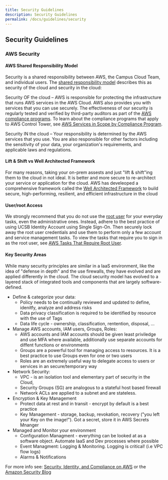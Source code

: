 ```yaml
---
title: Security Guidelines
description: Security Guidelines
permalink: /docs/guidelines/security
---
```


## Security Guidelines

### AWS Security

#### AWS Shared Responsibility Model

Security is a shared responsibility between AWS, the Campus Cloud Team, and individual users. The [shared responsibility model](https://aws.amazon.com/compliance/shared-responsibility-model/) describes this as security of the cloud and security in the cloud:

Security OF the cloud – AWS is responsible for protecting the infrastructure that runs AWS services in the AWS Cloud. AWS also provides you with services that you can use securely. The effectiveness of our security is regularly tested and verified by third-party auditors as part of the [AWS compliance programs](https://aws.amazon.com/compliance/programs/). To learn about the compliance programs that apply to AWS Control Tower, see [AWS Services in Scope by Compliance Program](https://aws.amazon.com/compliance/services-in-scope/).

Security IN the cloud – Your responsibility is determined by the AWS services that you use. You are also responsible for other factors including the sensitivity of your data, your organization's requirements, and applicable laws and regulations.

#### Lift & Shift vs Well Architected Framework
For many reasons, taking your on-prem assests and just "lift & shift"ing them to the cloud in not ideal. It is better and more secure to re-architect your service or application for the cloud. AWS has develeoped a comprehensive framework called the [Well Architected Framework](https://aws.amazon.com/architecture/well-architected/) to build secure, high-performing, resilient, and efficient infrastructure in the cloud

#### User/root Access

We strongly recommend that you do not use the [root user](/glossary#rootuser) for your everyday tasks, even the administrative ones.
Instead, adhere to the best practice of using UCSB Identity Account using Single Sign-On.
Then securely lock away the root user credentials and use them to perform only a few account and service management tasks.
To view the tasks that require you to sign in as the root user, see [AWS Tasks That Require Root User](https://docs.aws.amazon.com/general/latest/gr/aws_tasks-that-require-root.html).

#### Key Security Areas
While many security principles are similar in a IaaS environment, like the idea of "defense in depth" and the use firewalls, they have evolved and are applied differently in the cloud. The cloud security model has evolved to a layered stack of integrated tools and components that are largely software-defined.

- Define & categorize your data:
  - Policy needs to be continually reviewed and updated to define, idenitfy, analyze and address risks
  - Data privacy classification is required to be identified by resource with the use of Tags 
  - Data life cycle - ownership, classification, rentention, disposal, ...
- Manage AWS accounts, IAM users, Groups, Roles:
  - AWS accounts and IAM accounts should be given least priviledge and use MFA where available, additionally use separate accounts for diffent functions or environments
  - Groups are a powerful tool for managing access to resources.  It is a best practice to use Groups even for one or two users
  - Roles are an extremely useful way to delegate access to users or services in an secure/temporary way
- Network Security: 
  - VPC - is an isolation tool and elementary part of security in the Cloud, 
  - Security Groups (SG) are analogous to a stateful host based firewall
  - Network ACLs are applied to a subnet and are stateless.
- Encryption & Key Management 
   - Protect data at rest and in transit - encrypt by default is a best practice
   - Key Management - storage, backup, revokation, recovery ("you left your Key on the image!"). Got a secret, store it in AWS Secrets Mnanger
- Managed and Monitor your environment
   - Configuration Managment - everything can be looked at as a software object. Automate IaaS and Dev processes where possible
   - Event Managment: Logging & Monitoring.  Logging is critical! (i.e VPC flow logs)
   - Alarms & Notifications

For more info see:
  [Security, Identity, and Compliance on AWS](https://aws.amazon.com/products/security/?nc=sn&loc=2)
 or the [Amazon Security Blog](https://aws.amazon.com/blogs/security/tag/best-practices/)
